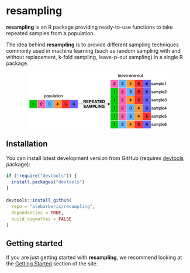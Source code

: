 
<!-- README.md is generated from README.Rmd. Please edit the README.Rmd file -->

# resampling

**resampling** is an R package providing ready-to-use functions to take
repeated samples from a population.

The idea behind **resampling** is to provide different sampling
techniques commonly used in machine learning (such as random sampling
with and without replacement, k-fold sampling, leave-p-out sampling) in
a single R package.

<img src="man/figures/resampling_example.png" width="75%" style="display: block; margin: auto;" />

## Installation

You can install latest development version from GitHub (requires
[devtools](https://github.com/hadley/devtools) package):

``` r
if (!require("devtools")) {
  install.packages("devtools")
}

devtools::install_github(
  repo = "alebarberis/resampling", 
  dependencies = TRUE, 
  build_vignettes = FALSE
)
```

## Getting started

If you are just getting started with **resampling**, we recommend
looking at the [Getting Started](articles/resampling.html) section of
the site.
